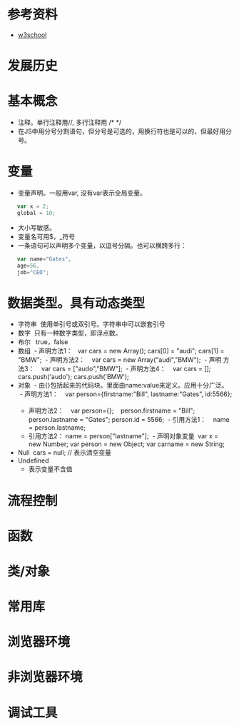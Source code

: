 # 参考资料
* [w3school](http://www.w3school.com.cn)
# 发展历史


# 基本概念
* 注释。单行注释用//, 多行注释用 /* */
* 在JS中用分号分割语句，但分号是可选的，用换行符也是可以的，但最好用分号。

# 变量
* 变量声明。一般用var, 没有var表示全局变量。
 ```javascript
    var x = 2;
    global = 10;
 ```
 * 大小写敏感。
 * 变量名可用$，_符号
 * 一条语句可以声明多个变量，以逗号分隔。也可以横跨多行：
 ```javascript
    var name="Gates",
    age=56,
    job="CEO";
 ```
  
# 数据类型。具有动态类型
* 字符串
  使用单引号或双引号。字符串中可以嵌套引号
* 数字 
  只有一种数字类型，即浮点数。
* 布尔
   true，false
* 数组
  - 声明方法1：
    var cars = new Array();
    cars[0] = "audi";
    cars[1] = "BMW";
  - 声明方法2：
    var cars = new Array("audi","BMW");
  - 声明 方法3：
    var cars = ["audo","BMW"];
  - 声明方法4：
    var cars = [];
    cars.push('audo');
    cars.push('BMW');
    
* 对象
  - 由{}包括起来的代码块。里面由name:value来定义。应用十分广泛。
  - 声明方法1：
    var person={firstname:"Bill", lastname:"Gates", id:5566};   
  - 声明方法2：
    var person={};
    person.firstname = "Bill";
    person.lastname = "Gates";
    person.id = 5566;
  - 引用方法1：
    name = person.lastname;
  - 引用方法2：
    name = person["lastname"];
  - 声明对象变量
  var x = new Number;
  var person = new Object;
  var carname = new String;
  
* Null
  cars = null; // 表示清空变量
* Undefined
  - 表示变量不含值
# 流程控制
# 函数

# 类/对象
# 常用库
# 浏览器环境

# 非浏览器环境
# 调试工具
